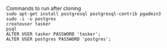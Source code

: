 Commands to run after cloning\
`sudo apt-get install postgresql postgresql-contrib pgadmin3`\
`sudo -i -u postgres`\
`createuser tasker`\
`psql`\
`ALTER USER tasker PASSWORD 'tasker';`\
`ALTER USER postgres PASSWORD 'postgres';`